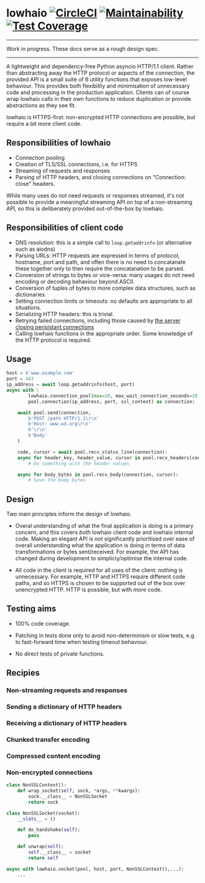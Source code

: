 # lowhaio [![CircleCI](https://circleci.com/gh/michalc/lowhaio.svg?style=svg)](https://circleci.com/gh/michalc/lowhaio) [![Maintainability](https://api.codeclimate.com/v1/badges/418d72f1de909bff27b6/maintainability)](https://codeclimate.com/github/michalc/lowhaio/maintainability) [![Test Coverage](https://api.codeclimate.com/v1/badges/418d72f1de909bff27b6/test_coverage)](https://codeclimate.com/github/michalc/lowhaio/test_coverage)

---

Work in progress. These docs serve as a rough design spec.

---


A lightweight and dependency-free Python asyncio HTTP/1.1 client. Rather than abstracting away the HTTP protocol or aspects of the connection, the provided API is a small suite of 6 utility functions that exposes low-level behaviour. This provides both flexibility and minimisation of unnecessary code and processing in the production application. Clients can of course wrap lowhaio calls in their own functions to reduce duplication or provide abstractions as they see fit.

lowhaio is HTTPS-first: non-encrypted HTTP connections are possible, but require a bit more client code.


## Responsibilities of lowhaio

- Connection pooling
- Creation of TLS/SSL connections, i.e. for HTTPS
- Streaming of requests and responses
- Parsing of HTTP headers, and closing connections on "Connection: close" headers.

While many uses do not need requests or responses streamed, it's not possible to provide a meaningful streaming API on top of a non-streaming API, so this is deliberately provided out-of-the-box by lowhaio.


## Responsibilities of client code

- DNS resolution: this is a simple call to `loop.getaddrinfo` (or alternative such as aiodns)
- Parsing URLs: HTTP requests are expressed in terms of protocol, hostname, port and path, and often there is no need to concatanate these together only to then require the concatanation to be parsed.
- Conversion of strings to bytes or vice-versa: many usages do not need encoding or decoding behaviour beyond ASCII.
- Conversion of tuples of bytes to more complex data structures, such as dictionaries.
- Setting connection limits or timeouts: no defaults are appropriate to all situations.
- Serializing HTTP headers: this is trivial.
- Retrying failed connections, including those caused by [the server closing perisistant connections](https://www.w3.org/Protocols/rfc2616/rfc2616-sec8.html#sec8.1.4)
- Calling lowhaio functions in the appropriate order. Some knowledge of the HTTP protocol is required.


## Usage

```python
host = b'www.example.com'
port = 443
ip_address = await loop.getaddrinfo(host, port)
async with \
        lowhaio.connection_pool(max=20, max_wait_connection_seconds=20, max_requests_per_connection=20, max_idle_seconds=5, max_wait_send_recv_seconds=10, chunk_bytes=4096) as pool, \
        pool.connection(ip_address, port, ssl_context) as connection:

    await pool.send(connection,
        b'POST /path HTTP/1.1\r\n'
        b'Host: www.w3.org\r\n'
        b'\r\n'
        b'Body'
    )

    code, cursor = await pool.recv_status_line(connection):
    async for header_key, header_value, cursor in pool.recv_headers(connection, cursor):
        # Do something with the header values

    async for body_bytes in pool.recv_body(connection, cursor):
        # Save the body bytes
```


## Design

Two main principles inform the design of lowhaio.

- Overal understanding of what the final application is doing is a primary concern, and this covers _both_ lowhaio client code and lowhaio internal code. Making an elegant API is _not_ significantly prioritised over ease of overall understanding what the application is doing in terms of data transformations or bytes sent/received. For example, the API has changed during development to simpliciy/optimise the internal code.

- All code in the client is required for all uses of the client: nothing is unnecessary. For example, HTTP and HTTPS require different code paths, and so HTTPS is chosen to be supported out of the box over unencrypted HTTP. HTTP is possible, but with _more_ code.


## Testing aims

- 100% code coverage.

- Patching in tests done only to avoid non-determinism or slow tests, e.g. to fast-forward time when testing timeout behaviour.

- No direct tests of private functions.


## Recipies

### Non-streaming requests and responses

### Sending a dictionary of HTTP headers

### Receiving a dictionary of HTTP headers

### Chunked transfer encoding

### Compressed content encoding

### Non-encrypted connections

```python
class NonSSLContext():
    def wrap_socket(self, sock, *args, **kwargs):
        sock.__class__ = NonSSLSocket
        return sock

class NonSSLSocket(socket):
    __slots__ = ()

    def do_handshake(self):
        pass

    def unwrap(self):
        self.__class__ = socket
        return self

async with lowhaio.socket(pool, host, port, NonSSLContext(),...):
    ...
```
